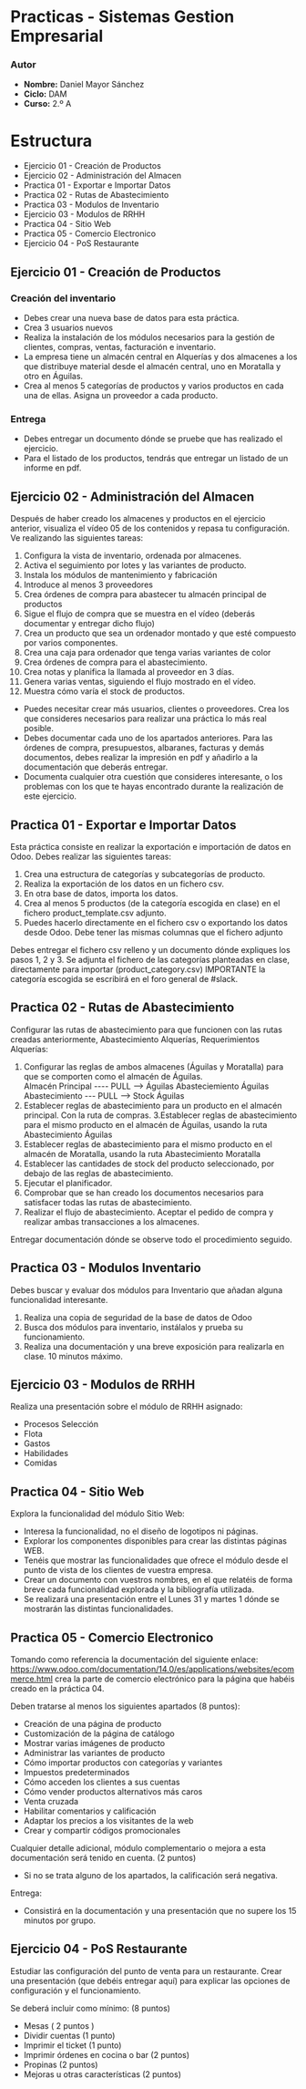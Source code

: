 # Practicas - Sistemas Gestion Empresarial

### Autor
- <b>Nombre:</b> Daniel Mayor Sánchez
- <b>Ciclo:</b> DAM 
- <b>Curso:</b> 2.º A

# Estructura
- Ejercicio 01 - Creación de Productos
- Ejercicio 02 - Administración del Almacen
- Practica 01 - Exportar e Importar Datos
- Practica 02 - Rutas de Abastecimiento
- Practica 03 - Modulos de Inventario
- Ejercicio 03 - Modulos de RRHH
- Practica 04 - Sitio Web
- Practica 05 - Comercio Electronico
- Ejercicio 04 - PoS Restaurante

## Ejercicio 01 - Creación de Productos
### Creación del inventario
- Debes crear una nueva base de datos para esta práctica.
- Crea 3 usuarios nuevos
- Realiza la instalación de los módulos necesarios para la gestión de clientes, compras, ventas, facturación e inventario.
- La empresa tiene un almacén central en Alquerías y dos almacenes a los que distribuye material desde el almacén central, uno en Moratalla y otro en Águilas.
- Crea al menos 5 categorías de productos y varios productos en cada una de ellas. Asigna un proveedor a cada producto.

### Entrega
- Debes entregar un documento dónde se pruebe que has realizado el ejercicio.
- Para el listado de los productos, tendrás que entregar un listado de un informe en pdf.

## Ejercicio 02 - Administración del Almacen
Después de haber creado los almacenes y productos en el ejercicio anterior, visualiza el vídeo 05 de los contenidos y repasa tu configuración. Ve realizando las siguientes tareas:

1. Configura la vista de inventario, ordenada por almacenes.
2. Activa el seguimiento por lotes y las variantes de producto.
3. Instala los módulos de mantenimiento y fabricación
4. Introduce al menos 3 proveedores
5. Crea órdenes de compra para abastecer tu almacén principal de productos
6. Sigue el flujo de compra que se muestra en el vídeo (deberás documentar y entregar dicho flujo)
7. Crea un producto que sea un ordenador montado y que esté compuesto por varios componentes.
8. Crea una caja para ordenador que tenga varias variantes de color
9. Crea órdenes de compra para el abastecimiento.
10. Crea notas y planifica la llamada al proveedor en 3 días.
11. Genera varias ventas, siguiendo el flujo mostrado en el vídeo.
12. Muestra cómo varía el stock de productos.

- Puedes necesitar crear más usuarios, clientes o proveedores. Crea los que consideres necesarios para realizar una práctica lo más real posible.
- Debes documentar cada uno de los apartados anteriores. Para las órdenes de compra, presupuestos, albaranes, facturas y demás documentos, debes realizar la impresión en pdf y añadirlo a la documentación que deberás entregar.
- Documenta cualquier otra cuestión que consideres interesante, o los problemas con los que te hayas encontrado durante la realización de este ejercicio.

## Practica 01 - Exportar e Importar Datos
Esta práctica consiste en realizar la exportación e importación de datos en Odoo. Debes realizar las siguientes tareas:

1. Crea una estructura de categorías y subcategorías de producto.
2. Realiza la exportación de los datos en un fichero csv.
3. En otra base de datos, importa los datos.
4. Crea al menos 5 productos (de la categoría escogida en clase) en el fichero product_template.csv adjunto.
5. Puedes hacerlo directamente en el fichero csv o exportando los datos desde Odoo. Debe tener las mismas columnas que el fichero adjunto

Debes entregar el fichero csv relleno y un documento dónde expliques los pasos 1, 2 y 3. Se adjunta el fichero de las categorías planteadas en clase, directamente para importar (product_category.csv) IMPORTANTE la categoría escogida se escribirá en el foro general de #slack.

## Practica 02 - Rutas de Abastecimiento
Configurar las rutas de abastecimiento para que funcionen con las rutas creadas anteriormente, Abastecimiento Alquerías, Requerimientos Alquerías:

1. Configurar las reglas de ambos almacenes (Águilas y Moratalla) para que se comporten como el almacén de Águilas.<br>Almacén Principal ---- PULL --> Águilas Abasteciemiento         Águilas Abastecimiento --- PULL --> Stock Águilas
2. Establecer reglas de abastecimiento para un producto en el almacén principal. Con la ruta de compras.
3.Establecer reglas de abastecimiento para el mismo producto en el almacén de Águilas, usando la ruta Abastecimiento Águilas
4. Establecer reglas de abastecimiento para el mismo producto en el almacén de Moratalla, usando la ruta Abastecimiento Moratalla
5. Establecer las cantidades de stock del producto seleccionado, por debajo de las reglas de abastecimiento.
6. Ejecutar el planificador.
7. Comprobar que se han creado los documentos necesarios para satisfacer todas las rutas de abastecimiento.
8. Realizar el flujo de abastecimiento. Aceptar el pedido de compra y realizar ambas transacciones a los almacenes.

Entregar documentación dónde se observe todo el procedimiento seguido.

## Practica 03 - Modulos Inventario
Debes buscar y evaluar dos módulos para Inventario que añadan alguna funcionalidad interesante.

1. Realiza una copia de seguridad de la base de datos de Odoo
2. Busca dos módulos para inventario, instálalos y prueba su funcionamiento.
3. Realiza una documentación y una breve exposición para realizarla en clase. 10 minutos máximo.

## Ejercicio 03 - Modulos de RRHH
Realiza una presentación sobre el módulo de RRHH asignado:

- Procesos Selección
- Flota
- Gastos
- Habilidades
- Comidas

## Practica 04 - Sitio Web
Explora la funcionalidad del módulo Sitio Web:

- Interesa la funcionalidad, no el diseño de logotipos ni páginas.
- Explorar los componentes disponibles para crear las distintas páginas WEB.
- Tenéis que mostrar las funcionalidades que ofrece el módulo desde el punto de vista de los clientes de vuestra empresa.
- Crear un documento con vuestros nombres, en el que relatéis de forma breve cada funcionalidad explorada y la bibliografía utilizada.
- Se realizará una presentación entre el Lunes 31 y martes 1 dónde se mostrarán las distintas funcionalidades.

## Practica 05 - Comercio Electronico
Tomando como referencia la documentación del siguiente enlace: https://www.odoo.com/documentation/14.0/es/applications/websites/ecommerce.html crea la parte de comercio electrónico para la página que habéis creado en la práctica 04.

Deben tratarse al menos los siguientes apartados (8 puntos):

- Creación de una página de producto
- Customización de la página de catálogo
- Mostrar varias imágenes de producto
- Administrar las variantes de producto
- Cómo importar productos con categorías y variantes
- Impuestos predeterminados
- Cómo acceden los clientes a sus cuentas
- Cómo vender productos alternativos más caros
- Venta cruzada
- Habilitar comentarios y calificación
- Adaptar los precios a los visitantes de la web
- Crear y compartir códigos promocionales

Cualquier detalle adicional, módulo complementario o mejora a esta documentación será tenido en cuenta. (2 puntos)

- Si no se trata alguno de los apartados, la calificación será negativa.

Entrega:
- Consistirá en la documentación y una presentación que no supere los 15 minutos por grupo.

## Ejercicio 04 - PoS Restaurante
Estudiar las configuración del punto de venta para un restaurante.
Crear una presentación (que debéis entregar aquí) para explicar las opciones de configuración y el funcionamiento.

Se deberá incluir como mínimo: (8 puntos)
- Mesas ( 2 puntos )
- Dividir cuentas (1 punto)
- Imprimir el ticket (1 punto)
- Imprimir órdenes en cocina o bar (2 puntos)
- Propinas (2 puntos)
- Mejoras u otras características (2 puntos)

